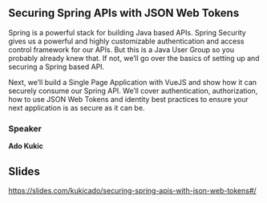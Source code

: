 ## Securing Spring APIs with JSON Web Tokens
Spring is a powerful stack for building Java based APIs. Spring Security gives us a powerful and highly customizable authentication and access control framework for our APIs. But this is a Java User Group so you probably already knew that. If not, we’ll go over the basics of setting up and securing a Spring based API.

Next, we’ll build a Single Page Application with VueJS and show how it can securely consume our Spring API. We’ll cover authentication, authorization, how to use JSON Web Tokens and identity best practices to ensure your next application is as secure as it can be.

### Speaker

**Ado Kukic**

## Slides

https://slides.com/kukicado/securing-spring-apis-with-json-web-tokens#/
